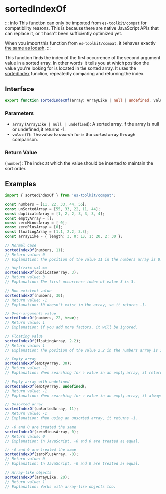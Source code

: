 # sortedIndexOf

::: info
This function can only be imported from `es-toolkit/compat` for compatibility reasons. This is because there are native JavaScript APIs that can replace it, or it hasn't been sufficiently optimized yet.

When you import this function from `es-toolkit/compat`, it [behaves exactly the same as lodash](../../../compatibility.md).
:::

This function finds the index of the first occurrence of the second argument value in a sorted array. In other words, it tells you at which position the value you're looking for is located in the sorted array. It uses the [sortedIndex](./sortedIndex.md) function, repeatedly comparing and returning the index.

## Interface

```typescript
export function sortedIndexOf(array: ArrayLike | null | undefined, value: T): number;
```

### Parameters

- `array` (`ArrayLike | null | undefined`): A sorted array. If the array is null or undefined, it returns -1.
- `value` (`T`): The value to search for in the sorted array through comparison.

### Return Value

(`number`): The index at which the value should be inserted to maintain the sort order.

## Examples

```typescript
import { sortedIndexOf } from 'es-toolkit/compat';

const numbers = [11, 22, 33, 44, 55];
const unSortedArray = [55, 33, 22, 11, 44];
const duplicateArray = [1, 2, 2, 3, 3, 3, 4];
const emptyArray = [];
const zeroMinusArray = [-0];
const zeroPlusArray = [0];
const floatingArray = [1.1, 2.2, 3.3];
const arrayLike = { length: 3, 0: 10, 1: 20, 2: 30 };

// Normal case
sortedIndexOf(numbers, 11);
// Return value: 0
// Explanation: The position of the value 11 in the numbers array is 0.

// Duplicate values
sortedIndexOf(duplicateArray, 3);
// Return value: 3
// Explanation: The first occurrence index of value 3 is 3.

// Non-existent value
sortedIndexOf(numbers, 30);
// Return value: -1
// Explanation: 30 doesn't exist in the array, so it returns -1.

// Over-arguments value
sortedIndexOf(numbers, 22, true);
// Return value: 1
// Explanation: If you add more factors, it will be ignored.

// Floating value
sortedIndexOf(floatingArray, 2.2);
// Return value: 1
// Explanation: The position of the value 2.2 in the numbers array is 1.

// Empty array
sortedIndexOf(emptyArray, 30);
// Return value: -1
// Explanation: When searching for a value in an empty array, it returns -1.

// Empty array with undefined
sortedIndexOf(emptyArray, undefined);
// Return value: -1
// Explanation: When searching for a value in an empty array, it always returns -1 even it is undefined.

// Unsorted array
sortedIndexOf(unSortedArray, 11);
// Return value: -1
// Explanation: When using an unsorted array, it returns -1.

// -0 and 0 are treated the same
sortedIndexOf(zeroMinusArray, 0);
// Return value: 0
// Explanation: In JavaScript, -0 and 0 are treated as equal.

// -0 and 0 are treated the same
sortedIndexOf(zeroPlusArray, -0);
// Return value: 0
// Explanation: In JavaScript, -0 and 0 are treated as equal.

// Array-like objects
sortedIndexOf(arrayLike, 20);
// Return value: 1
// Explanation: Works with array-like objects too.
```
